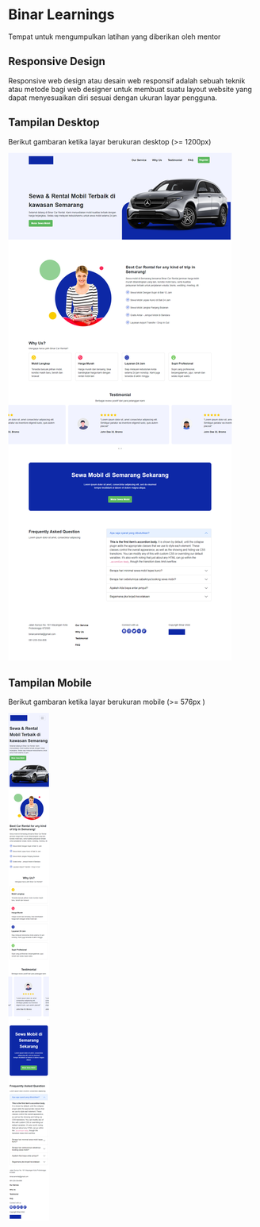 # Binar Learnings

Tempat untuk mengumpulkan latihan yang diberikan oleh mentor

## Responsive Design

Responsive web design atau desain web responsif adalah sebuah teknik atau metode bagi web designer untuk membuat suatu layout website yang dapat menyesuaikan diri sesuai dengan ukuran layar pengguna.


## Tampilan Desktop

Berikut gambaran ketika layar berukuran desktop (>= 1200px)

![diagram](./img/bcr_desktop.png)


## Tampilan Mobile

Berikut gambaran ketika layar berukuran mobile (>= 576px )

![diagram](./img/bcr_mobile.png)